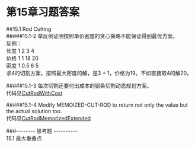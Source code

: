 第15章习题答案
=
##15.1 Rod Cutting  
#####15.1-2 举反例证明按照单价密度的贪心策略不能保证得到最优方案。  
反例：  
长度 1 2 3 4  
价格 1 1 18 20  
密度 1 0.5 6 5  
求4的切割方案，按照最大密度的解，是3 + 1，价格为19。不如直接取4的解20。  

#####15.1-3 每次切割还要付出成本的钢条切割动态规划方案。  
代码见[CutRodWithCost](https://github.com/zhuxiuwei/CLRS/blob/master/src/chap15_DynamicProgramming/CutRodWithCost.java)  

#####15.1-4 Modify MEMOIZED-CUT-ROD to return not only the value but the actual solution too.  
代码见[CutRodMemorizedExtended](https://github.com/zhuxiuwei/CLRS/blob/master/src/chap15_DynamicProgramming/CutRodMemorizedExtended.java)  

###-------- 思考题 ----------  
15.1 最大重叠点  